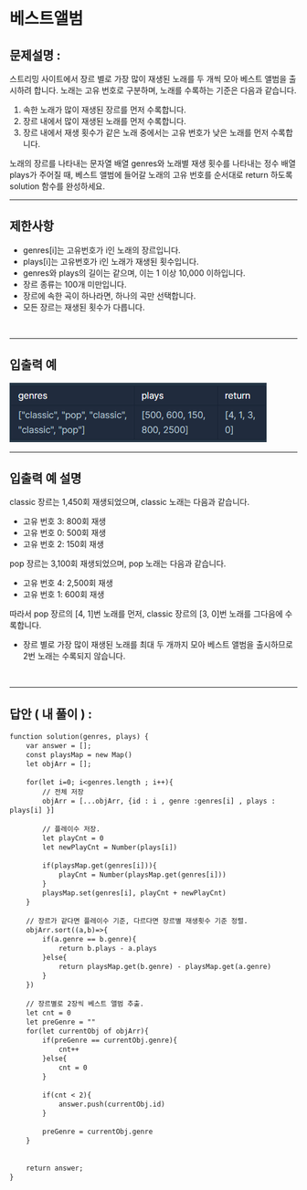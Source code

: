 # 베스트앨범

## 문제설명 :

스트리밍 사이트에서 장르 별로 가장 많이 재생된 노래를 두 개씩 모아 베스트 앨범을 출시하려 합니다. 노래는 고유 번호로 구분하며, 노래를 수록하는 기준은 다음과 같습니다.

1. 속한 노래가 많이 재생된 장르를 먼저 수록합니다.
2. 장르 내에서 많이 재생된 노래를 먼저 수록합니다.
3. 장르 내에서 재생 횟수가 같은 노래 중에서는 고유 번호가 낮은 노래를 먼저 수록합니다.

노래의 장르를 나타내는 문자열 배열 genres와 노래별 재생 횟수를 나타내는 정수 배열 plays가 주어질 때, 베스트 앨범에 들어갈 노래의 고유 번호를 순서대로 return 하도록 solution 함수를 완성하세요.

---

## 제한사항

- genres[i]는 고유번호가 i인 노래의 장르입니다.
- plays[i]는 고유번호가 i인 노래가 재생된 횟수입니다.
- genres와 plays의 길이는 같으며, 이는 1 이상 10,000 이하입니다.
- 장르 종류는 100개 미만입니다.
- 장르에 속한 곡이 하나라면, 하나의 곡만 선택합니다.
- 모든 장르는 재생된 횟수가 다릅니다.

<br/>

---

## 입출력 예

<img src ='베스트앨범.png'>

<br/>

---

## 입출력 예 설명

classic 장르는 1,450회 재생되었으며, classic 노래는 다음과 같습니다.

- 고유 번호 3: 800회 재생
- 고유 번호 0: 500회 재생
- 고유 번호 2: 150회 재생

pop 장르는 3,100회 재생되었으며, pop 노래는 다음과 같습니다.

- 고유 번호 4: 2,500회 재생
- 고유 번호 1: 600회 재생

따라서 pop 장르의 [4, 1]번 노래를 먼저, classic 장르의 [3, 0]번 노래를 그다음에 수록합니다.

- 장르 별로 가장 많이 재생된 노래를 최대 두 개까지 모아 베스트 앨범을 출시하므로 2번 노래는 수록되지 않습니다.

<br/>

---

## 답안 ( 내 풀이 ) :

```
function solution(genres, plays) {
    var answer = [];
    const playsMap = new Map()
    let objArr = [];

    for(let i=0; i<genres.length ; i++){
        // 전체 저장
        objArr = [...objArr, {id : i , genre :genres[i] , plays : plays[i] }]

        // 플레이수 저장.
        let playCnt = 0
        let newPlayCnt = Number(plays[i])

        if(playsMap.get(genres[i])){
            playCnt = Number(playsMap.get(genres[i]))
        }
        playsMap.set(genres[i], playCnt + newPlayCnt)
    }

    // 장르가 같다면 플레이수 기준, 다르다면 장르별 재생횟수 기준 정렬.
    objArr.sort((a,b)=>{
        if(a.genre == b.genre){
            return b.plays - a.plays
        }else{
            return playsMap.get(b.genre) - playsMap.get(a.genre)
        }
    })

    // 장르별로 2장씩 베스트 앨범 추출.
    let cnt = 0
    let preGenre = ""
    for(let currentObj of objArr){
        if(preGenre == currentObj.genre){
            cnt++
        }else{
            cnt = 0
        }

        if(cnt < 2){
            answer.push(currentObj.id)
        }

        preGenre = currentObj.genre
    }


    return answer;
}
```
